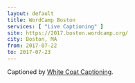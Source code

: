 ```yaml
---
layout: default
title: WordCamp Boston
services: [ "Live Captioning" ]
site: https://2017.boston.wordcamp.org/
city: Boston, MA
from: 2017-07-22
to: 2017-07-23
---
```


Captioned by [White Coat Captioning](http://www.whitecoatcaptioning.com/).
